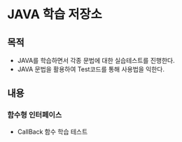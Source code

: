 # JAVA 학습 저장소

## 목적
- JAVA를 학습하면서 각종 문법에 대한 실습테스트를 진행한다.
- JAVA 문법을 활용하여 Test코드를 통해 사용법을 익한다.

## 내용
### 함수형 인터페이스
- CallBack 함수 학습 테스트 
